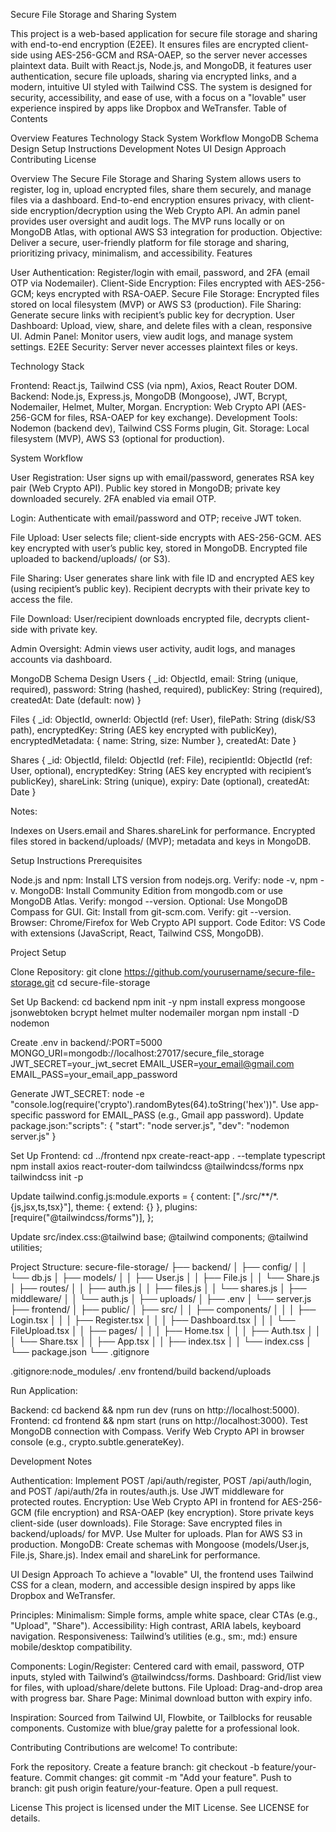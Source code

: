 Secure File Storage and Sharing System

This project is a web-based application for secure file storage and sharing with end-to-end encryption (E2EE). It ensures files are encrypted client-side using AES-256-GCM and RSA-OAEP, so the server never accesses plaintext data. Built with React.js, Node.js, and MongoDB, it features user authentication, secure file uploads, sharing via encrypted links, and a modern, intuitive UI styled with Tailwind CSS. The system is designed for security, accessibility, and ease of use, with a focus on a "lovable" user experience inspired by apps like Dropbox and WeTransfer.
Table of Contents

Overview
Features
Technology Stack
System Workflow
MongoDB Schema Design
Setup Instructions
Development Notes
UI Design Approach
Contributing
License

Overview
The Secure File Storage and Sharing System allows users to register, log in, upload encrypted files, share them securely, and manage files via a dashboard. End-to-end encryption ensures privacy, with client-side encryption/decryption using the Web Crypto API. An admin panel provides user oversight and audit logs. The MVP runs locally or on MongoDB Atlas, with optional AWS S3 integration for production.
Objective: Deliver a secure, user-friendly platform for file storage and sharing, prioritizing privacy, minimalism, and accessibility.
Features

User Authentication: Register/login with email, password, and 2FA (email OTP via Nodemailer).
Client-Side Encryption: Files encrypted with AES-256-GCM; keys encrypted with RSA-OAEP.
Secure File Storage: Encrypted files stored on local filesystem (MVP) or AWS S3 (production).
File Sharing: Generate secure links with recipient’s public key for decryption.
User Dashboard: Upload, view, share, and delete files with a clean, responsive UI.
Admin Panel: Monitor users, view audit logs, and manage system settings.
E2EE Security: Server never accesses plaintext files or keys.

Technology Stack

Frontend: React.js, Tailwind CSS (via npm), Axios, React Router DOM.
Backend: Node.js, Express.js, MongoDB (Mongoose), JWT, Bcrypt, Nodemailer, Helmet, Multer, Morgan.
Encryption: Web Crypto API (AES-256-GCM for files, RSA-OAEP for key exchange).
Development Tools: Nodemon (backend dev), Tailwind CSS Forms plugin, Git.
Storage: Local filesystem (MVP), AWS S3 (optional for production).

System Workflow

User Registration:
User signs up with email/password, generates RSA key pair (Web Crypto API).
Public key stored in MongoDB; private key downloaded securely.
2FA enabled via email OTP.


Login:
Authenticate with email/password and OTP; receive JWT token.


File Upload:
User selects file; client-side encrypts with AES-256-GCM.
AES key encrypted with user’s public key, stored in MongoDB.
Encrypted file uploaded to backend/uploads/ (or S3).


File Sharing:
User generates share link with file ID and encrypted AES key (using recipient’s public key).
Recipient decrypts with their private key to access the file.


File Download:
User/recipient downloads encrypted file, decrypts client-side with private key.


Admin Oversight:
Admin views user activity, audit logs, and manages accounts via dashboard.



MongoDB Schema Design
Users
{
  _id: ObjectId,
  email: String (unique, required),
  password: String (hashed, required),
  publicKey: String (required),
  createdAt: Date (default: now)
}

Files
{
  _id: ObjectId,
  ownerId: ObjectId (ref: User),
  filePath: String (disk/S3 path),
  encryptedKey: String (AES key encrypted with publicKey),
  encryptedMetadata: { name: String, size: Number },
  createdAt: Date
}

Shares
{
  _id: ObjectId,
  fileId: ObjectId (ref: File),
  recipientId: ObjectId (ref: User, optional),
  encryptedKey: String (AES key encrypted with recipient’s publicKey),
  shareLink: String (unique),
  expiry: Date (optional),
  createdAt: Date
}

Notes:

Indexes on Users.email and Shares.shareLink for performance.
Encrypted files stored in backend/uploads/ (MVP); metadata and keys in MongoDB.

Setup Instructions
Prerequisites

Node.js and npm: Install LTS version from nodejs.org. Verify: node -v, npm -v.
MongoDB: Install Community Edition from mongodb.com or use MongoDB Atlas. Verify: mongod --version. Optional: Use MongoDB Compass for GUI.
Git: Install from git-scm.com. Verify: git --version.
Browser: Chrome/Firefox for Web Crypto API support.
Code Editor: VS Code with extensions (JavaScript, React, Tailwind CSS, MongoDB).

Project Setup

Clone Repository:
git clone https://github.com/yourusername/secure-file-storage.git
cd secure-file-storage


Set Up Backend:
cd backend
npm init -y
npm install express mongoose jsonwebtoken bcrypt helmet multer nodemailer morgan
npm install -D nodemon


Create .env in backend/:PORT=5000
MONGO_URI=mongodb://localhost:27017/secure_file_storage
JWT_SECRET=your_jwt_secret
EMAIL_USER=your_email@gmail.com
EMAIL_PASS=your_email_app_password


Generate JWT_SECRET: node -e "console.log(require('crypto').randomBytes(64).toString('hex'))".
Use app-specific password for EMAIL_PASS (e.g., Gmail app password).
Update package.json:"scripts": {
  "start": "node server.js",
  "dev": "nodemon server.js"
}




Set Up Frontend:
cd ../frontend
npx create-react-app . --template typescript
npm install axios react-router-dom tailwindcss @tailwindcss/forms
npx tailwindcss init -p


Update tailwind.config.js:module.exports = {
  content: ["./src/**/*.{js,jsx,ts,tsx}"],
  theme: { extend: {} },
  plugins: [require("@tailwindcss/forms")],
};


Update src/index.css:@tailwind base;
@tailwind components;
@tailwind utilities;




Project Structure:
secure-file-storage/
├── backend/
│   ├── config/
│   │   └── db.js
│   ├── models/
│   │   ├── User.js
│   │   ├── File.js
│   │   └── Share.js
│   ├── routes/
│   │   ├── auth.js
│   │   ├── files.js
│   │   └── shares.js
│   ├── middleware/
│   │   └── auth.js
│   ├── uploads/
│   ├── .env
│   └── server.js
├── frontend/
│   ├── public/
│   ├── src/
│   │   ├── components/
│   │   │   ├── Login.tsx
│   │   │   ├── Register.tsx
│   │   │   ├── Dashboard.tsx
│   │   │   └── FileUpload.tsx
│   │   ├── pages/
│   │   │   ├── Home.tsx
│   │   │   ├── Auth.tsx
│   │   │   └── Share.tsx
│   │   ├── App.tsx
│   │   ├── index.tsx
│   │   └── index.css
│   └── package.json
└── .gitignore


.gitignore:node_modules/
.env
frontend/build
backend/uploads




Run Application:

Backend: cd backend && npm run dev (runs on http://localhost:5000).
Frontend: cd frontend && npm start (runs on http://localhost:3000).
Test MongoDB connection with Compass.
Verify Web Crypto API in browser console (e.g., crypto.subtle.generateKey).



Development Notes

Authentication: Implement POST /api/auth/register, POST /api/auth/login, and POST /api/auth/2fa in routes/auth.js. Use JWT middleware for protected routes.
Encryption: Use Web Crypto API in frontend for AES-256-GCM (file encryption) and RSA-OAEP (key encryption). Store private keys client-side (user downloads).
File Storage: Save encrypted files in backend/uploads/ for MVP. Use Multer for uploads. Plan for AWS S3 in production.
MongoDB: Create schemas with Mongoose (models/User.js, File.js, Share.js). Index email and shareLink for performance.

UI Design Approach
To achieve a "lovable" UI, the frontend uses Tailwind CSS for a clean, modern, and accessible design inspired by apps like Dropbox and WeTransfer.

Principles:
Minimalism: Simple forms, ample white space, clear CTAs (e.g., "Upload", "Share").
Accessibility: High contrast, ARIA labels, keyboard navigation.
Responsiveness: Tailwind’s utilities (e.g., sm:, md:) ensure mobile/desktop compatibility.


Components:
Login/Register: Centered card with email, password, OTP inputs, styled with Tailwind’s @tailwindcss/forms.
Dashboard: Grid/list view for files, with upload/share/delete buttons.
File Upload: Drag-and-drop area with progress bar.
Share Page: Minimal download button with expiry info.


Inspiration: Sourced from Tailwind UI, Flowbite, or Tailblocks for reusable components. Customize with blue/gray palette for a professional look.

Contributing
Contributions are welcome! To contribute:

Fork the repository.
Create a feature branch: git checkout -b feature/your-feature.
Commit changes: git commit -m "Add your feature".
Push to branch: git push origin feature/your-feature.
Open a pull request.

License
This project is licensed under the MIT License. See LICENSE for details.
